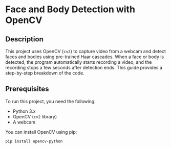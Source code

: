 # Face and Body Detection with OpenCV

## Description
This project uses OpenCV (`cv2`) to capture video from a webcam and detect faces and bodies using pre-trained Haar cascades. When a face or body is detected, the program automatically starts recording a video, and the recording stops a few seconds after detection ends. This guide provides a step-by-step breakdown of the code.

## Prerequisites
To run this project, you need the following:
- Python 3.x
- OpenCV (`cv2` library)
- A webcam

You can install OpenCV using pip:

```bash
pip install opencv-python
